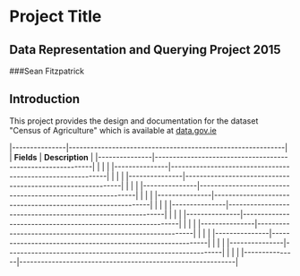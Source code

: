 # Project Title
## Data Representation and Querying Project 2015
###Sean Fitzpatrick

## Introduction
This project provides the design and documentation for the dataset "Census of Agriculture" which is available at [data.gov.ie](http://data.gov.ie)


|---------------|------------------------------------------------------------|
|  **Fields**   |                    **Description**                         |
|---------------|------------------------------------------------------------|
|               |                                                            |
|---------------|------------------------------------------------------------|
|               |                                                            |
|---------------|------------------------------------------------------------|
|               |                                                            |
|---------------|------------------------------------------------------------|
|               |                                                            |
|---------------|------------------------------------------------------------|
|               |                                                            |
|---------------|------------------------------------------------------------|
|               |                                                            |
|---------------|------------------------------------------------------------|
|               |                                                            |
|---------------|------------------------------------------------------------|
|               |                                                            |
|---------------|------------------------------------------------------------|
|               |                                                            |
|---------------|------------------------------------------------------------|
|               |                                                            |
|---------------|------------------------------------------------------------|



